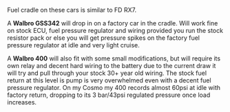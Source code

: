 Fuel cradle on these cars is similar to FD RX7. 

A **Walbro GSS342** will drop in on a factory car in the cradle. Will work fine on stock ECU, fuel pressure regulator and wiring provided you run the stock resistor pack or else you will get pressure spikes on the factory fuel pressure regulator at idle and very light cruise.

A **Walbro 400** will also fit with some small modifications, but will require its own relay and decent hard wiring to the battery due to the current draw it will try and pull through your stock 30+ year old wiring. The stock fuel return at this level is pump is very overwhelmed even with a decent fuel pressure regulator. On my Cosmo my 400 records almost 60psi at idle with factory return, dropping to its 3 bar/43psi regulated pressure once load increases.

